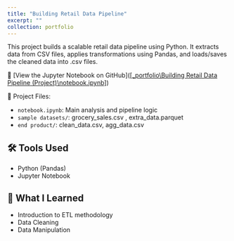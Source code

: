 ```yaml
---
title: "Building Retail Data Pipeline"
excerpt: ""
collection: portfolio
---
```


This project builds a scalable retail data pipeline using Python. It extracts data from CSV files, applies transformations using Pandas, and loads/saves the cleaned data into .csv files.

🔗 [View the Jupyter Notebook on GitHub]([\[_portfolio\Building Retail Data Pipeline (Project)\notebook.ipynb\]](https://github.com/Gabetxk/Gabetxk.github.io/blob/master/_portfolio/Building%20Retail%20Data%20Pipeline%20(Project)/notebook.ipynb))

📁 Project Files:
- `notebook.ipynb`: Main analysis and pipeline logic
- `sample datasets/`: grocery_sales.csv , extra_data.parquet
- `end product/`: clean_data.csv, agg_data.csv

## 🛠️ Tools Used
- Python (Pandas)
- Jupyter Notebook

## 🧠 What I Learned
- Introduction to ETL methodology
- Data Cleaning
- Data Manipulation